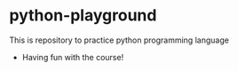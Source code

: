 # python-playground
This is repository to practice python programming language
* Having fun with the course!
